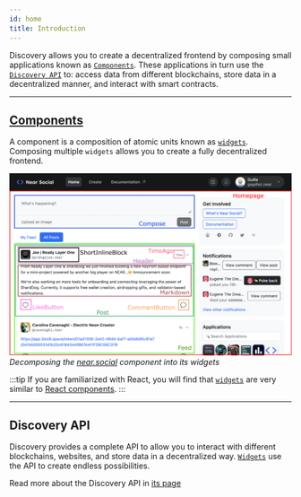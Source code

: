 ```yaml
---
id: home
title: Introduction
---
```


Discovery allows you to create a decentralized frontend by composing small applications known as [`Components`](./widgets/home.md). These applications in turn use the [`Discovery API`](./api/home.md) to: access data from different blockchains, store data in a decentralized manner, and interact with smart contracts.

---

## [Components](./widgets/home.md)
A component is a composition of atomic units known as [`widgets`](./widgets/home.md). Composing multiple `widgets` allows you to create a fully decentralized frontend.

![widgets](https://github.com/gagdiez/near-social-knowledge/raw/main/imgs/widgets.png)
*Decomposing the [near.social](https://near.social) component into its widgets*


:::tip
If you are familiarized with React, you will find that [`widgets`](./widgets/home.md) are very similar to [React components](https://reactjs.org/docs/components-and-props.html).
:::

---

## Discovery API
Discovery provides a complete API to allow you to interact with different blockchains, websites, and store data in a decentralized way. [`Widgets`](./api/home.md) use the API to create endless possibilities.

Read more about the Discovery API in [its page](./api/home.md)